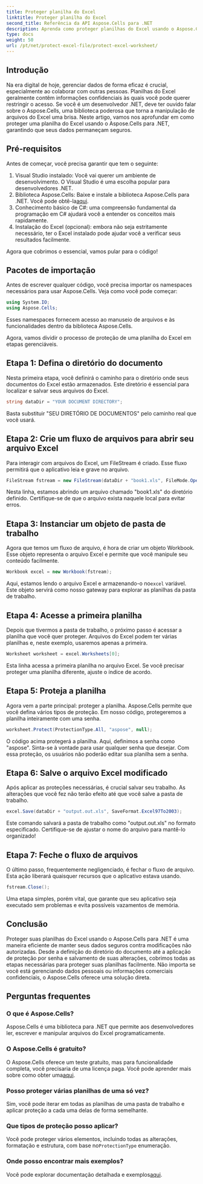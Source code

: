 ```yaml
---
title: Proteger planilha do Excel
linktitle: Proteger planilha do Excel
second_title: Referência da API Aspose.Cells para .NET
description: Aprenda como proteger planilhas do Excel usando o Aspose.Cells for .NET com nosso guia passo a passo. Garanta que seus dados permaneçam seguros e facilmente gerenciáveis.
type: docs
weight: 50
url: /pt/net/protect-excel-file/protect-excel-worksheet/
---
```

## Introdução

Na era digital de hoje, gerenciar dados de forma eficaz é crucial, especialmente ao colaborar com outras pessoas. Planilhas do Excel geralmente contêm informações confidenciais às quais você pode querer restringir o acesso. Se você é um desenvolvedor .NET, deve ter ouvido falar sobre o Aspose.Cells, uma biblioteca poderosa que torna a manipulação de arquivos do Excel uma brisa. Neste artigo, vamos nos aprofundar em como proteger uma planilha do Excel usando o Aspose.Cells para .NET, garantindo que seus dados permaneçam seguros.

## Pré-requisitos

Antes de começar, você precisa garantir que tem o seguinte:

1. Visual Studio instalado: Você vai querer um ambiente de desenvolvimento. O Visual Studio é uma escolha popular para desenvolvedores .NET.
2.  Biblioteca Aspose.Cells: Baixe e instale a biblioteca Aspose.Cells para .NET. Você pode obtê-la[aqui](https://releases.aspose.com/cells/net/).
3. Conhecimento básico de C#: uma compreensão fundamental da programação em C# ajudará você a entender os conceitos mais rapidamente.
4. Instalação do Excel (opcional): embora não seja estritamente necessário, ter o Excel instalado pode ajudar você a verificar seus resultados facilmente.

Agora que cobrimos o essencial, vamos pular para o código!

## Pacotes de importação

Antes de escrever qualquer código, você precisa importar os namespaces necessários para usar Aspose.Cells. Veja como você pode começar:

```csharp
using System.IO;
using Aspose.Cells;
```

Esses namespaces fornecem acesso ao manuseio de arquivos e às funcionalidades dentro da biblioteca Aspose.Cells.

Agora, vamos dividir o processo de proteção de uma planilha do Excel em etapas gerenciáveis.

## Etapa 1: Defina o diretório do documento

Nesta primeira etapa, você definirá o caminho para o diretório onde seus documentos do Excel estão armazenados. Este diretório é essencial para localizar e salvar seus arquivos do Excel.

```csharp
string dataDir = "YOUR DOCUMENT DIRECTORY";
```

Basta substituir "SEU DIRETÓRIO DE DOCUMENTOS" pelo caminho real que você usará.

## Etapa 2: Crie um fluxo de arquivos para abrir seu arquivo Excel

Para interagir com arquivos do Excel, um FileStream é criado. Esse fluxo permitirá que o aplicativo leia e grave no arquivo. 

```csharp
FileStream fstream = new FileStream(dataDir + "book1.xls", FileMode.Open);
```

Nesta linha, estamos abrindo um arquivo chamado "book1.xls" do diretório definido. Certifique-se de que o arquivo exista naquele local para evitar erros.

## Etapa 3: Instanciar um objeto de pasta de trabalho

Agora que temos um fluxo de arquivo, é hora de criar um objeto Workbook. Esse objeto representa o arquivo Excel e permite que você manipule seu conteúdo facilmente.

```csharp
Workbook excel = new Workbook(fstream);
```

 Aqui, estamos lendo o arquivo Excel e armazenando-o no`excel` variável. Este objeto servirá como nosso gateway para explorar as planilhas da pasta de trabalho.

## Etapa 4: Acesse a primeira planilha

Depois que tivermos a pasta de trabalho, o próximo passo é acessar a planilha que você quer proteger. Arquivos do Excel podem ter várias planilhas e, neste exemplo, usaremos apenas a primeira.

```csharp
Worksheet worksheet = excel.Worksheets[0];
```

Esta linha acessa a primeira planilha no arquivo Excel. Se você precisar proteger uma planilha diferente, ajuste o índice de acordo.

## Etapa 5: Proteja a planilha

Agora vem a parte principal: proteger a planilha. Aspose.Cells permite que você defina vários tipos de proteção. Em nosso código, protegeremos a planilha inteiramente com uma senha.

```csharp
worksheet.Protect(ProtectionType.All, "aspose", null);
```

O código acima protegerá a planilha. Aqui, definimos a senha como "aspose". Sinta-se à vontade para usar qualquer senha que desejar. Com essa proteção, os usuários não poderão editar sua planilha sem a senha.

## Etapa 6: Salve o arquivo Excel modificado

Após aplicar as proteções necessárias, é crucial salvar seu trabalho. As alterações que você fez não terão efeito até que você salve a pasta de trabalho.

```csharp
excel.Save(dataDir + "output.out.xls", SaveFormat.Excel97To2003);
```

Este comando salvará a pasta de trabalho como "output.out.xls" no formato especificado. Certifique-se de ajustar o nome do arquivo para mantê-lo organizado!

## Etapa 7: Feche o fluxo de arquivos

O último passo, frequentemente negligenciado, é fechar o fluxo de arquivo. Esta ação liberará quaisquer recursos que o aplicativo estava usando.

```csharp
fstream.Close();
```

Uma etapa simples, porém vital, que garante que seu aplicativo seja executado sem problemas e evita possíveis vazamentos de memória.

## Conclusão

Proteger suas planilhas do Excel usando o Aspose.Cells para .NET é uma maneira eficiente de manter seus dados seguros contra modificações não autorizadas. Desde a definição do diretório do documento até a aplicação de proteção por senha e salvamento de suas alterações, cobrimos todas as etapas necessárias para proteger suas planilhas facilmente. Não importa se você está gerenciando dados pessoais ou informações comerciais confidenciais, o Aspose.Cells oferece uma solução direta.

## Perguntas frequentes

### O que é Aspose.Cells?
Aspose.Cells é uma biblioteca para .NET que permite aos desenvolvedores ler, escrever e manipular arquivos do Excel programaticamente.

### O Aspose.Cells é gratuito?
 O Aspose.Cells oferece um teste gratuito, mas para funcionalidade completa, você precisaria de uma licença paga. Você pode aprender mais sobre como obter uma[aqui](https://purchase.aspose.com/buy).

### Posso proteger várias planilhas de uma só vez?
Sim, você pode iterar em todas as planilhas de uma pasta de trabalho e aplicar proteção a cada uma delas de forma semelhante.

### Que tipos de proteção posso aplicar?
 Você pode proteger vários elementos, incluindo todas as alterações, formatação e estrutura, com base no`ProtectionType` enumeração.

### Onde posso encontrar mais exemplos?
 Você pode explorar documentação detalhada e exemplos[aqui](https://reference.aspose.com/cells/net/).